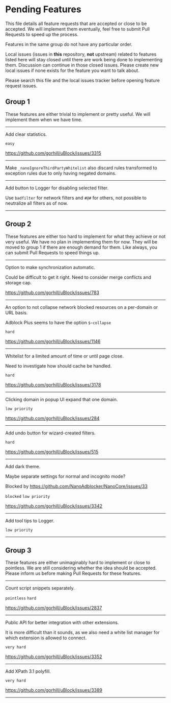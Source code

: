 # Pending Features

This file details all feature requests that are accepted or close to be accepted. We will implement them eventually, feel free to 
submit Pull Requests to speed up the process. 

Features in the same group do not have any particular order. 

Local issues (issues in **this** repository, **not** upstream) related to features listed here will stay closed until there are work 
being done to implementing them. Discussion can continue in those closed issues. Please create new local issues if none exists for 
the feature you want to talk about. 

Please search this file and the local issues tracker before opening feature request issues. 

## Group 1

These features are either trivial to implement or pretty useful. We will implement them when we have time. 

---

Add clear statistics. 

`easy`

https://github.com/gorhill/uBlock/issues/3315

---

Make `_nanoIgnoreThirdPartyWhitelist` also discard rules transformed to exception rules due to only having negated domains. 

---

Add button to Logger for disabling selected filter. 

Use `badfilter` for network filters and `#@#` for others, not possible to neutralize all filters as of now. 

---

## Group 2

These features are either too hard to implement for what they achieve or not very useful. We have no plan in implementing them for 
now. They will be moved to group 1 if there are enough demand for them. Like always, you can submit Pull Requests to speed things up. 

---

Option to make synchronization automatic. 

Could be difficult to get it right. Need to consider merge conflicts and storage cap. 

https://github.com/gorhill/uBlock/issues/783

---

An option to not collapse network blocked resources on a per-domain or URL basis. 

Adblock Plus seems to have the option `$~collapse`

`hard`

https://github.com/gorhill/uBlock/issues/1146

---

Whitelist for a limited amount of time or until page close. 

Need to investigate how should cache be handled. 

`hard`

https://github.com/gorhill/uBlock/issues/3178

---

Clicking domain in popup UI expand that one domain. 

`low priority`

https://github.com/gorhill/uBlock/issues/284

---

Add undo button for wizard-created filters. 

`hard`

https://github.com/gorhill/uBlock/issues/515

---

Add dark theme. 

Maybe separate settings for normal and incognito mode? 

Blocked by https://github.com/NanoAdblocker/NanoCore/issues/33

`blocked` `low priority`

https://github.com/gorhill/uBlock/issues/3342

---

Add tool tips to Logger. 

`low priority`

---

## Group 3

These features are either unimaginably hard to implement or close to pointless. We are still considering whether the idea should be 
accepted. Please inform us before making Pull Requests for these features. 

---

Count script snippets separately. 

`pointless` `hard`

https://github.com/gorhill/uBlock/issues/2837

---

Public API for better integration with other extensions. 

It is more difficult than it sounds, as we also need a white list manager for which extension is allowed to connect. 

`very hard`

https://github.com/gorhill/uBlock/issues/3352

---

Add XPath 3.1 polyfill. 

`very hard`

https://github.com/gorhill/uBlock/issues/3389

---
